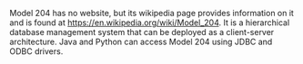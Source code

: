 Model 204 has no website, but its wikipedia page provides information on it and is found at https://en.wikipedia.org/wiki/Model_204. It is a hierarchical database management system that can be deployed as a client-server architecture. Java and Python can access Model 204 using JDBC and ODBC drivers.